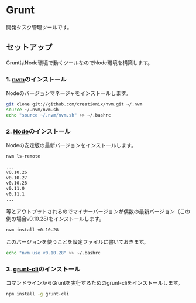 # Grunt

開発タスク管理ツールです。


## セットアップ

GruntはNode環境で動くツールなのでNode環境を構築します。

### 1. [nvm](https://github.com/creationix/nvm)のインストール
Nodeのバージョンマネージャをインストールします。
```bash
git clone git://github.com/creationix/nvm.git ~/.nvm
source ~/.nvm/nvm.sh
echo "source ~/.nvm/nvm.sh" >> ~/.bashrc
```

### 2. [Node](https://github.com/joyent/node)のインストール
Nodeの安定版の最新バージョンをインストールします。
```bash
nvm ls-remote
```
```bash
...
v0.10.26
v0.10.27
v0.10.28
v0.11.0
v0.11.1
...
```
等とアウトプットされるのでマイナーバージョンが偶数の最新バージョン（この例の場合v0.10.28)をインストールします。
```bash
nvm install v0.10.28
```
このバージョンを使うことを設定ファイルに書いておきます。
```bash
echo "nvm use v0.10.28" >> ~/.bashrc
```

### 3. [grunt-cli](https://github.com/gruntjs/grunt-cli)のインストール
コマンドラインからGruntを実行するためのgrunt-cliをインストールします。
```bash
npm install -g grunt-cli
```
